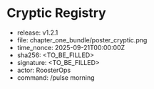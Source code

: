 # Cryptic Registry

- release: v1.2.1
- file: chapter_one_bundle/poster_cryptic.png
- time_nonce: 2025-09-21T00:00:00Z
- sha256: <TO_BE_FILLED>
- signature: <TO_BE_FILLED>
- actor: RoosterOps
- command: /pulse morning
